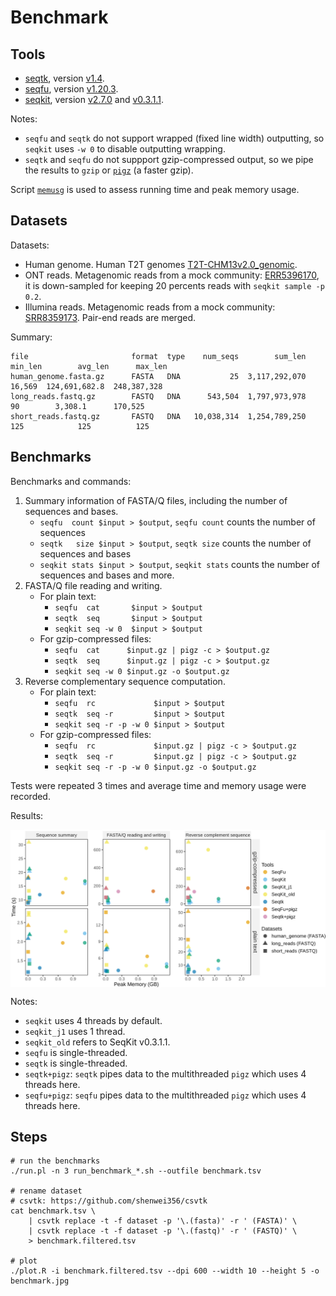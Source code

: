 # Benchmark

## Tools

- [seqtk](https://github.com/lh3/seqtk/), version [v1.4](https://github.com/lh3/seqtk/releases/tag/v1.4).
- [seqfu](https://github.com/telatin/seqfu2), version [v1.20.3](https://github.com/telatin/seqfu2/releases/tag/v1.20.3).
- [seqkit](https://github.com/shenwei356/seqkit), version [v2.7.0](https://github.com/shenwei356/seqkit/releases/tag/v2.7.0) and [v0.3.1.1](https://github.com/shenwei356/seqkit/releases/tag/v0.3.1.1).

Notes:

- `seqfu` and `seqtk` do not support wrapped (fixed line width) outputting, so `seqkit` uses
`-w 0` to disable outputting wrapping.
- `seqtk` and `seqfu` do not suppport gzip-compressed output, so we pipe the results to `gzip` or [`pigz`](https://zlib.net/pigz/) (a faster gzip).

Script [`memusg`](https://github.com/shenwei356/memusg) is used to assess running time
and peak memory usage.

## Datasets

Datasets:

- Human genome. Human T2T genomes [T2T-CHM13v2.0_genomic](https://ftp.ncbi.nlm.nih.gov/genomes/all/GCA/009/914/755/GCA_009914755.4_T2T-CHM13v2.0/GCA_009914755.4_T2T-CHM13v2.0_genomic.fna.gz).
- ONT reads. Metagenomic reads from a mock community: [ERR5396170](http://ftp.sra.ebi.ac.uk/vol1/fastq/ERR539/000/ERR5396170/ERR5396170.fastq.gz), it is down-sampled for keeping 20 percents reads with `seqkit sample -p 0.2`.
- Illumina reads. Metagenomic reads from a mock community: [SRR8359173](https://ftp.sra.ebi.ac.uk/vol1/fastq/SRR835/003/SRR8359173/). Pair-end reads are merged.

Summary:

    file                       format  type    num_seqs        sum_len  min_len        avg_len      max_len
    human_genome.fasta.gz      FASTA   DNA           25  3,117,292,070   16,569  124,691,682.8  248,387,328
    long_reads.fastq.gz        FASTQ   DNA      543,504  1,797,973,978       90        3,308.1      170,525
    short_reads.fastq.gz       FASTQ   DNA   10,038,314  1,254,789,250      125            125          125

## Benchmarks

Benchmarks and commands:

1. Summary information of FASTA/Q files, including the number of sequences and bases.
    - `seqfu  count $input > $output`, `seqfu count` counts the number of sequences
    - `seqtk   size $input > $output`, `seqtk size` counts the number of sequences and bases
    - `seqkit stats $input > $output`, `seqkit stats` counts the number of sequences and bases and more.
2. FASTA/Q file reading and writing.
    - For plain text:
        - `seqfu  cat       $input > $output`
        - `seqtk  seq       $input > $output`
        - `seqkit seq -w 0  $input > $output`
    - For gzip-compressed files:
        - `seqfu  cat      $input.gz | pigz -c > $output.gz`
        - `seqtk  seq      $input.gz | pigz -c > $output.gz`
        - `seqkit seq -w 0 $input.gz -o $output.gz`
3. Reverse complementary sequence computation.
    - For plain text:
        - `seqfu  rc             $input > $output`
        - `seqtk  seq -r         $input > $output`
        - `seqkit seq -r -p -w 0 $input > $output`
    - For gzip-compressed files:
        - `seqfu  rc             $input.gz | pigz -c > $output.gz`
        - `seqtk  seq -r         $input.gz | pigz -c > $output.gz`
        - `seqkit seq -r -p -w 0 $input.gz -o $output.gz`

Tests were repeated 3 times and average time and memory usage were recorded.

Results:

<img src="benchmark.jpg" alt="" width="850" align="center" />

Notes:

- `seqkit` uses 4 threads by default.
- `seqkit_j1` uses 1 thread.
- `seqkit_old` refers to SeqKit v0.3.1.1.
- `seqfu` is single-threaded.
- `seqtk` is single-threaded.
- `seqtk+pigz`: `seqtk` pipes data to the multithreaded `pigz` which uses 4 threads here.
- `seqfu+pigz`: `seqfu` pipes data to the multithreaded `pigz` which uses 4 threads here.
 
## Steps

    # run the benchmarks
    ./run.pl -n 3 run_benchmark_*.sh --outfile benchmark.tsv

    # rename dataset
    # csvtk: https://github.com/shenwei356/csvtk
    cat benchmark.tsv \
        | csvtk replace -t -f dataset -p '\.(fasta)' -r ' (FASTA)' \
        | csvtk replace -t -f dataset -p '\.(fastq)' -r ' (FASTQ)' \
        > benchmark.filtered.tsv

    # plot
    ./plot.R -i benchmark.filtered.tsv --dpi 600 --width 10 --height 5 -o benchmark.jpg
